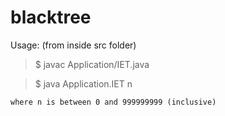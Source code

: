 # blacktree

Usage: (from inside src folder)

>$ javac Application/IET.java

>$ java Application.IET n

    where n is between 0 and 999999999 (inclusive)